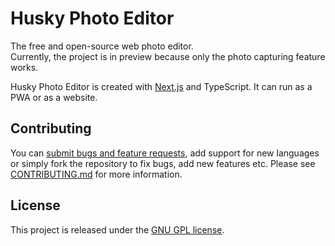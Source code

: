# Husky Photo Editor

The free and open-source web photo editor.  
Currently, the project is in preview because only the photo capturing feature works.

Husky Photo Editor is created with [Next.js](https://nextjs.org) and TypeScript. It can run as a PWA or as a website.

## Contributing

You can [submit bugs and feature requests](https://github.com/moldovanedy/husky-photo-editor/issues), add support for new languages or simply fork the repository to fix bugs, add new features etc. Please see [CONTRIBUTING.md](https://github.com/moldovanedy/husky-photo-editor/blob/main/CONTRIBUTING.md) for more information.

## License

This project is released under the [GNU GPL license](https://www.gnu.org/licenses/quick-guide-gplv3.html).


